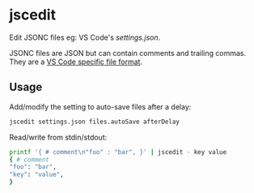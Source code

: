 # jscedit

Edit JSONC files eg: VS Code's _settings.json_.

JSONC files are JSON but can contain comments and trailing commas. They are a [VS Code specific file format](https://github.com/microsoft/vscode/blob/beea143b432b485e07f862c55b6c147ae2f5e939/extensions/json-language-features/server/README.md?plain=1#L15).

## Usage

Add/modify the setting to auto-save files after a delay:

```sh
jscedit settings.json files.autoSave afterDelay
```

Read/write from stdin/stdout:

```sh
printf '{ # comment\n"foo" : "bar", }' | jscedit - key value
{ # comment
"foo": "bar",
"key": "value",
}
```
